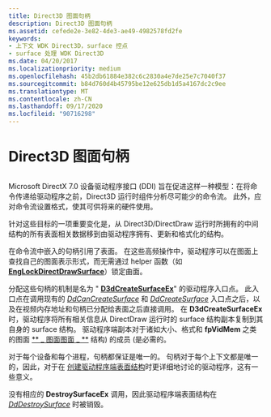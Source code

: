 ```yaml
---
title: Direct3D 图面句柄
description: Direct3D 图面句柄
ms.assetid: cefede2e-3e82-4de3-ae49-4982578fd2fe
keywords:
- 上下文 WDK Direct3D，surface 控点
- surface 处理 WDK Direct3D
ms.date: 04/20/2017
ms.localizationpriority: medium
ms.openlocfilehash: 45b2db61884e382c6c2830a4e7de25e7c7040f37
ms.sourcegitcommit: b84d760d4b45795be12e625db1d5a4167dc2c9ee
ms.translationtype: MT
ms.contentlocale: zh-CN
ms.lasthandoff: 09/17/2020
ms.locfileid: "90716298"
---
```

# <a name="direct3d-surface-handles"></a>Direct3D 图面句柄


## <span id="ddk_direct3d_surface_handles_gg"></span><span id="DDK_DIRECT3D_SURFACE_HANDLES_GG"></span>


Microsoft DirectX 7.0 设备驱动程序接口 (DDI) 旨在促进这样一种模型：在将命令传递给驱动程序之前，Direct3D 运行时组件分析尽可能少的命令流。 此外，应对命令流设置格式，使其可供将来的硬件使用。

针对这些目标的一项重要变化是，从 Direct3D/DirectDraw 运行时所拥有的中间结构的所有表面相关数据移到由驱动程序拥有、更新和格式化的结构。

在命令流中嵌入的句柄引用了表面。 在这些高频操作中，驱动程序可以在图面上查找自己的图面表示形式，而无需通过 helper 函数（如 [**EngLockDirectDrawSurface**](/windows/win32/api/winddi/nf-winddi-englockdirectdrawsurface)）锁定曲面。

分配这些句柄的机制是名为 " [**D3dCreateSurfaceEx**](/windows/win32/api/ddrawint/nc-ddrawint-pdd_createsurfaceex)" 的驱动程序入口点。 此入口点在调用现有的 [*DdCanCreateSurface*](/previous-versions/windows/hardware/drivers/ff549213(v=vs.85)) 和 [*DdCreateSurface*](/previous-versions/windows/hardware/drivers/ff549263(v=vs.85)) 入口点之后，以及在视频内存地址和句柄已分配给表面之后直接调用。 在 **D3dCreateSurfaceEx** 时，驱动程序将所有相关信息从 DirectDraw 运行时的 surface 结构副本复制到其自身的 surface 结构。 驱动程序端副本对于诸如大小、格式和 **fpVidMem** 之类的图面 [** \_ 图面图面 \_ **](/windows/win32/api/ddrawint/ns-ddrawint-_dd_surface_global) 结构) 的成员 (是必需的。

对于每个设备和每个进程，句柄都保证是唯一的。 句柄对于每个上下文都是唯一的，因此，对于在 [创建驱动程序端表面结构](creating-driver-side-surface-structures.md)时更详细地讨论的驱动程序，这有一些意义。

没有相应的 **DestroySurfaceEx** 调用，因此驱动程序端表面结构在 [*DdDestroySurface*](/windows/win32/api/ddrawint/nc-ddrawint-pdd_surfcb_destroysurface) 时被销毁。

 

